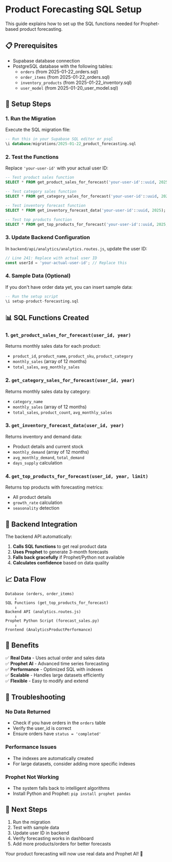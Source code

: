 # Product Forecasting SQL Setup

This guide explains how to set up the SQL functions needed for Prophet-based product forecasting.

## 📋 Prerequisites

- Supabase database connection
- PostgreSQL database with the following tables:
  - `orders` (from 2025-01-22_orders.sql)
  - `order_items` (from 2025-01-22_orders.sql)
  - `inventory_products` (from 2025-01-22_inventory.sql)
  - `user_model` (from 2025-01-20_user_model.sql)

## 🚀 Setup Steps

### 1. Run the Migration

Execute the SQL migration file:

```sql
-- Run this in your Supabase SQL editor or psql
\i database/migrations/2025-01-22_product_forecasting.sql
```

### 2. Test the Functions

Replace `'your-user-id'` with your actual user ID:

```sql
-- Test product sales function
SELECT * FROM get_product_sales_for_forecast('your-user-id'::uuid, 2025);

-- Test category sales function  
SELECT * FROM get_category_sales_for_forecast('your-user-id'::uuid, 2025);

-- Test inventory forecast function
SELECT * FROM get_inventory_forecast_data('your-user-id'::uuid, 2025);

-- Test top products function
SELECT * FROM get_top_products_for_forecast('your-user-id'::uuid, 2025, 5);
```

### 3. Update Backend Configuration

In `backend/api/analytics/analytics.routes.js`, update the user ID:

```javascript
// Line 241: Replace with actual user ID
const userId = 'your-actual-user-id'; // Replace this
```

### 4. Sample Data (Optional)

If you don't have order data yet, you can insert sample data:

```sql
-- Run the setup script
\i setup-product-forecasting.sql
```

## 📊 SQL Functions Created

### 1. `get_product_sales_for_forecast(user_id, year)`
Returns monthly sales data for each product:
- `product_id`, `product_name`, `product_sku`, `product_category`
- `monthly_sales` (array of 12 months)
- `total_sales`, `avg_monthly_sales`

### 2. `get_category_sales_for_forecast(user_id, year)`
Returns monthly sales data by category:
- `category_name`
- `monthly_sales` (array of 12 months)
- `total_sales`, `product_count`, `avg_monthly_sales`

### 3. `get_inventory_forecast_data(user_id, year)`
Returns inventory and demand data:
- Product details and current stock
- `monthly_demand` (array of 12 months)
- `avg_monthly_demand`, `total_demand`
- `days_supply` calculation

### 4. `get_top_products_for_forecast(user_id, year, limit)`
Returns top products with forecasting metrics:
- All product details
- `growth_rate` calculation
- `seasonality` detection

## 🔧 Backend Integration

The backend API automatically:

1. **Calls SQL functions** to get real product data
2. **Uses Prophet** to generate 3-month forecasts
3. **Falls back gracefully** if Prophet/Python not available
4. **Calculates confidence** based on data quality

## 📈 Data Flow

```
Database (orders, order_items) 
    ↓
SQL Functions (get_top_products_for_forecast)
    ↓
Backend API (analytics.routes.js)
    ↓
Prophet Python Script (forecast_sales.py)
    ↓
Frontend (AnalyticsProductPerformance)
```

## 🎯 Benefits

✅ **Real Data** - Uses actual order and sales data  
✅ **Prophet AI** - Advanced time series forecasting  
✅ **Performance** - Optimized SQL with indexes  
✅ **Scalable** - Handles large datasets efficiently  
✅ **Flexible** - Easy to modify and extend  

## 🚨 Troubleshooting

### No Data Returned
- Check if you have orders in the `orders` table
- Verify the user_id is correct
- Ensure orders have `status = 'completed'`

### Performance Issues
- The indexes are automatically created
- For large datasets, consider adding more specific indexes

### Prophet Not Working
- The system falls back to intelligent algorithms
- Install Python and Prophet: `pip install prophet pandas`

## 📝 Next Steps

1. Run the migration
2. Test with sample data
3. Update user ID in backend
4. Verify forecasting works in dashboard
5. Add more products/orders for better forecasts

Your product forecasting will now use real data and Prophet AI! 🎉
